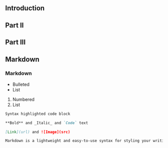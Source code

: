 ## Introduction 
## Part II
## Part III
## Markdown

### Markdown
- Bulleted
- List

1. Numbered
2. List

```markdown
Syntax highlighted code block

**Bold** and _Italic_ and `Code` text

[Link](url) and ![Image](src)

Markdown is a lightweight and easy-to-use syntax for styling your writing. It includes conventions for
